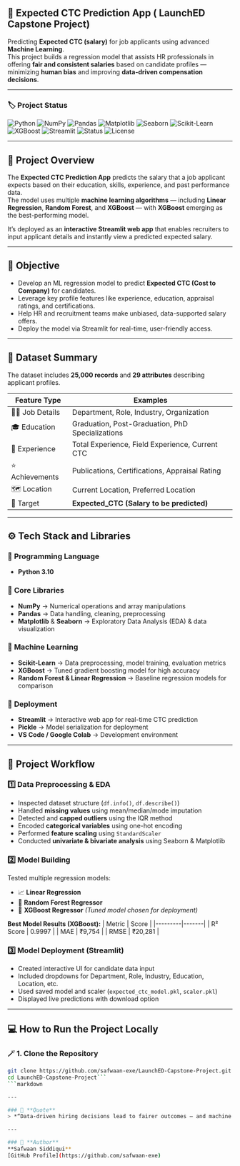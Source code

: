 ## 💼 **Expected CTC Prediction App ( LaunchED Capstone Project)**  

Predicting **Expected CTC (salary)** for job applicants using advanced **Machine Learning**.  
This project builds a regression model that assists HR professionals in offering **fair and consistent salaries** based on candidate profiles — minimizing **human bias** and improving **data-driven compensation decisions**.

---

### 🏷️ **Project Status**
![Python](https://img.shields.io/badge/Python-3.10-blue?logo=python)
![NumPy](https://img.shields.io/badge/Library-NumPy-lightblue?logo=numpy)
![Pandas](https://img.shields.io/badge/Library-Pandas-yellow?logo=pandas)
![Matplotlib](https://img.shields.io/badge/Viz-Matplotlib-green?logo=plotly)
![Seaborn](https://img.shields.io/badge/Viz-Seaborn-teal?logo=seaborn)
![Scikit-Learn](https://img.shields.io/badge/ML-Scikit--Learn-orange?logo=scikit-learn)
![XGBoost](https://img.shields.io/badge/Model-XGBoost-red?logo=xgboost)
![Streamlit](https://img.shields.io/badge/App-Streamlit-magenta?logo=streamlit)
![Status](https://img.shields.io/badge/Status-Completed-brightgreen)
![License](https://img.shields.io/badge/License-MIT-lightgrey)

---

## 🧠 **Project Overview**

The **Expected CTC Prediction App** predicts the salary that a job applicant expects based on their education, skills, experience, and past performance data.  
The model uses multiple **machine learning algorithms** — including **Linear Regression**, **Random Forest**, and **XGBoost** — with **XGBoost** emerging as the best-performing model.  

It’s deployed as an **interactive Streamlit web app** that enables recruiters to input applicant details and instantly view a predicted expected salary.

---

## 🎯 **Objective**
- Develop an ML regression model to predict **Expected CTC (Cost to Company)** for candidates.  
- Leverage key profile features like experience, education, appraisal ratings, and certifications.  
- Help HR and recruitment teams make unbiased, data-supported salary offers.  
- Deploy the model via Streamlit for real-time, user-friendly access.

---

## 📂 **Dataset Summary**

The dataset includes **25,000 records** and **29 attributes** describing applicant profiles.  

| Feature Type | Examples |
|---------------|-----------|
| 👩‍💼 Job Details | Department, Role, Industry, Organization |
| 🎓 Education | Graduation, Post-Graduation, PhD Specializations |
| 💼 Experience | Total Experience, Field Experience, Current CTC |
| ⭐ Achievements | Publications, Certifications, Appraisal Rating |
| 🗺️ Location | Current Location, Preferred Location |
| 🎯 Target | **Expected_CTC (Salary to be predicted)** |

---

## ⚙️ **Tech Stack and Libraries**

### 🧩 **Programming Language**
- **Python 3.10**

### 🧮 **Core Libraries**
- **NumPy** → Numerical operations and array manipulations  
- **Pandas** → Data handling, cleaning, preprocessing  
- **Matplotlib** & **Seaborn** → Exploratory Data Analysis (EDA) & data visualization  

### 🤖 **Machine Learning**
- **Scikit-Learn** → Data preprocessing, model training, evaluation metrics  
- **XGBoost** → Tuned gradient boosting model for high accuracy  
- **Random Forest & Linear Regression** → Baseline regression models for comparison  

### 🚀 **Deployment**
- **Streamlit** → Interactive web app for real-time CTC prediction  
- **Pickle** → Model serialization for deployment  
- **VS Code / Google Colab** → Development environment  

---

## 🧩 **Project Workflow**

### **1️⃣ Data Preprocessing & EDA**
- Inspected dataset structure (`df.info()`, `df.describe()`)  
- Handled **missing values** using mean/median/mode imputation  
- Detected and **capped outliers** using the IQR method  
- Encoded **categorical variables** using one-hot encoding  
- Performed **feature scaling** using `StandardScaler`  
- Conducted **univariate & bivariate analysis** using Seaborn & Matplotlib  

### **2️⃣ Model Building**
Tested multiple regression models:
- 📈 **Linear Regression**
- 🌳 **Random Forest Regressor**
- 🚀 **XGBoost Regressor** *(Tuned model chosen for deployment)*  

**Best Model Results (XGBoost):**
| Metric | Score |
|---------|-------|
| R² Score | 0.9997 |
| MAE | ₹9,754 |
| RMSE | ₹20,281 |

### **3️⃣ Model Deployment (Streamlit)**
- Created interactive UI for candidate data input  
- Included dropdowns for Department, Role, Industry, Education, Location, etc.  
- Used saved model and scaler (`expected_ctc_model.pkl`, `scaler.pkl`)  
- Displayed live predictions with download option  

---

## 💻 **How to Run the Project Locally**

### 🪄 1. Clone the Repository
```bash
git clone https://github.com/safwaan-exe/LaunchED-Capstone-Project.git
cd LaunchED-Capstone-Project```
```markdown

---

### 💬 **Quote**
> *“Data-driven hiring decisions lead to fairer outcomes — and machine learning makes that possible.”*

---

### 👤 **Author**
**Safwaan Siddiqui**  
[GitHub Profile](https://github.com/safwaan-exe)
